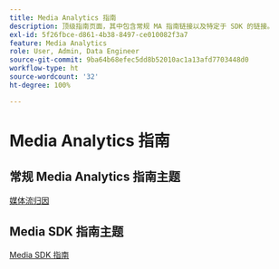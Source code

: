 ```yaml
---
title: Media Analytics 指南
description: 顶级指南页面，其中包含常规 MA 指南链接以及特定于 SDK 的链接。
exl-id: 5f26fbce-d861-4b38-8497-ce010082f3a7
feature: Media Analytics
role: User, Admin, Data Engineer
source-git-commit: 9ba64b68efec5dd8b52010ac1a13afd7703448d0
workflow-type: ht
source-wordcount: '32'
ht-degree: 100%

---
```


# Media Analytics 指南

## 常规 Media Analytics 指南主题

[媒体流归因](/help/use-cases/media-analytics-cookbook/media-dimensions.md)

## Media SDK 指南主题

[Media SDK 指南](/help/use-cases/cookbook/sdk-cookbook-overview.md)
